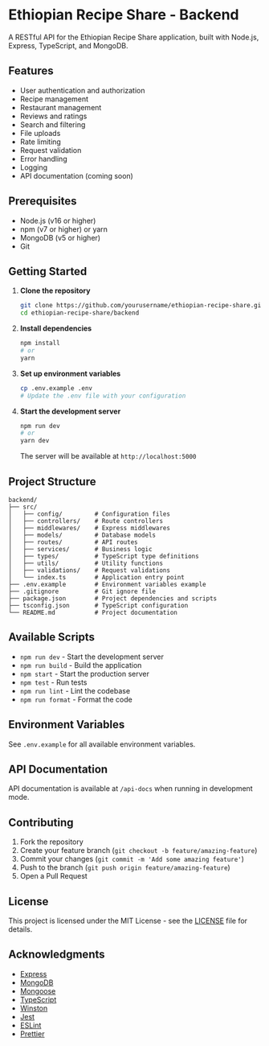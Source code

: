 # Ethiopian Recipe Share - Backend

A RESTful API for the Ethiopian Recipe Share application, built with Node.js, Express, TypeScript, and MongoDB.

## Features

- User authentication and authorization
- Recipe management
- Restaurant management
- Reviews and ratings
- Search and filtering
- File uploads
- Rate limiting
- Request validation
- Error handling
- Logging
- API documentation (coming soon)

## Prerequisites

- Node.js (v16 or higher)
- npm (v7 or higher) or yarn
- MongoDB (v5 or higher)
- Git

## Getting Started

1. **Clone the repository**
   ```bash
   git clone https://github.com/yourusername/ethiopian-recipe-share.git
   cd ethiopian-recipe-share/backend
   ```

2. **Install dependencies**
   ```bash
   npm install
   # or
   yarn
   ```

3. **Set up environment variables**
   ```bash
   cp .env.example .env
   # Update the .env file with your configuration
   ```

4. **Start the development server**
   ```bash
   npm run dev
   # or
   yarn dev
   ```

   The server will be available at `http://localhost:5000`

## Project Structure

```
backend/
├── src/
│   ├── config/         # Configuration files
│   ├── controllers/    # Route controllers
│   ├── middlewares/    # Express middlewares
│   ├── models/         # Database models
│   ├── routes/         # API routes
│   ├── services/       # Business logic
│   ├── types/          # TypeScript type definitions
│   ├── utils/          # Utility functions
│   ├── validations/    # Request validations
│   └── index.ts        # Application entry point
├── .env.example        # Environment variables example
├── .gitignore          # Git ignore file
├── package.json        # Project dependencies and scripts
├── tsconfig.json       # TypeScript configuration
└── README.md           # Project documentation
```

## Available Scripts

- `npm run dev` - Start the development server
- `npm run build` - Build the application
- `npm start` - Start the production server
- `npm test` - Run tests
- `npm run lint` - Lint the codebase
- `npm run format` - Format the code

## Environment Variables

See `.env.example` for all available environment variables.

## API Documentation

API documentation is available at `/api-docs` when running in development mode.

## Contributing

1. Fork the repository
2. Create your feature branch (`git checkout -b feature/amazing-feature`)
3. Commit your changes (`git commit -m 'Add some amazing feature'`)
4. Push to the branch (`git push origin feature/amazing-feature`)
5. Open a Pull Request

## License

This project is licensed under the MIT License - see the [LICENSE](LICENSE) file for details.

## Acknowledgments

- [Express](https://expressjs.com/)
- [MongoDB](https://www.mongodb.com/)
- [Mongoose](https://mongoosejs.com/)
- [TypeScript](https://www.typescriptlang.org/)
- [Winston](https://github.com/winstonjs/winston)
- [Jest](https://jestjs.io/)
- [ESLint](https://eslint.org/)
- [Prettier](https://prettier.io/)
